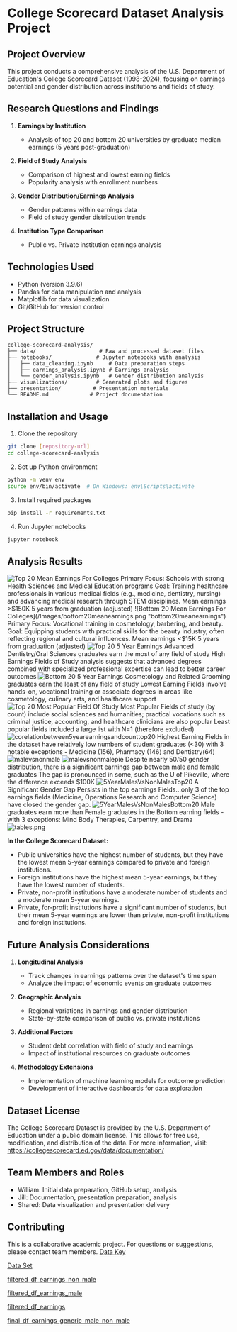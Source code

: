 # College Scorecard Dataset Analysis Project

## Project Overview
This project conducts a comprehensive analysis of the U.S. Department of Education's College Scorecard Dataset (1998-2024), focusing on earnings potential and gender distribution across institutions and fields of study.

## Research Questions and Findings
1. **Earnings by Institution**
   - Analysis of top 20 and bottom 20 universities by graduate median earnings (5 years post-graduation)

2. **Field of Study Analysis**
   - Comparison of highest and lowest earning fields
   - Popularity analysis with enrollment numbers

3. **Gender Distribution/Earnings Analysis**
   - Gender patterns within earnings data
   - Field of study gender distribution trends

4. **Institution Type Comparison**
   - Public vs. Private institution earnings analysis

## Technologies Used
- Python (version 3.9.6)
- Pandas for data manipulation and analysis
- Matplotlib for data visualization
- Git/GitHub for version control

## Project Structure
```
college-scorecard-analysis/
├── data/                    # Raw and processed dataset files
├── notebooks/              # Jupyter notebooks with analysis
│   ├── data_cleaning.ipynb     # Data preparation steps
│   ├── earnings_analysis.ipynb # Earnings analysis
│   └── gender_analysis.ipynb   # Gender distribution analysis
├── visualizations/         # Generated plots and figures
├── presentation/          # Presentation materials
└── README.md             # Project documentation
```

## Installation and Usage
1. Clone the repository
```bash
git clone [repository-url]
cd college-scorecard-analysis
```

2. Set up Python environment
```bash
python -m venv env
source env/bin/activate  # On Windows: env\Scripts\activate
```

3. Install required packages
```bash
pip install -r requirements.txt
```

4. Run Jupyter notebooks
```bash
jupyter notebook
```

## Analysis Results
![Top 20 Mean Earnings For Colleges](/Images/top20meanearnings.png "top20meanearnings")
Primary Focus: Schools with strong Health Sciences and Medical Education programs 
Goal: Training healthcare professionals in various medical fields (e.g., medicine, dentistry, nursing) and advancing medical research through STEM disciplines.
Mean earnings >$150K 5 years from graduation (adjusted)
![Bottom 20 Mean Earnings For Colleges](/Images/bottom20meanearnings.png "bottom20meanearnings")
Primary Focus: Vocational training in cosmetology, barbering, and beauty.
Goal: Equipping students with practical skills for the beauty industry, often reflecting regional and cultural influences.
Mean earnings <$15K 
5 years from graduation (adjusted)
![Top 20 5 Year Earnings](/Images/5YearMalesVsNonMalesTop20FieldOfStudy.png "5YearMalesVsNonMalesTop20FieldOfStudy")
Advanced Dentistry/Oral Sciences graduates earn the most of any field of study 
High Earnings Fields of Study analysis suggests that advanced degrees combined with specialized professional expertise can lead to better career outcomes
![Bottom 20 5 Year Earnings](/Images/5YearMalesVsNonMalesBottom20FieldOfStudy.png "5YearMalesVsNonMalesBottom20FieldOfStudy")
Cosmetology and Related Grooming graduates earn the least of any field of study 
Lowest Earning Fields involve hands-on, vocational training or associate degrees in areas like cosmetology, culinary arts, and healthcare support
![Top 20 Most Popular Field Of Study](/Images/output.png "output")
Most Popular Fields of study (by count) include social sciences and humanities; practical vocations such as criminal justice, accounting, and healthcare clinicians are also popular
Least popular fields included a large list with N=1 (therefore excluded)
![corelationbetween5yearearningsandcounttop20](/Images/corelationbetween5yearearningsandcounttop20.png "corelationbetween5yearearningsandcounttop20")
Highest Earning Fields in the dataset have relatively low numbers of student graduates (<30) with 3 notable exceptions - Medicine (156), Pharmacy (146) and Dentistry(64)
![malevsnonmale](/Images/malevsnonmale.png "malevsnonmale")
![malevsnonmalepie](/Images/malevsnonmalepie.png "malevsnonmalepie")
Despite nearly 50/50 gender distribution,  there is a significant earnings gap between male and female graduates
The gap is pronounced in some, such as the U of Pikeville, where the difference exceeds $100K
![5YearMalesVsNonMalesTop20](/Images/5YearMalesVsNonMalesTop20.png "5YearMalesVsNonMalesTop20")
A Significant Gender Gap Persists in the top earnings Fields…only 3 of the top earnings fields (Medicine, Operations Research and Computer Science) have closed the gender gap.
![5YearMalesVsNonMalesBottom20](/Images/5YearMalesVsNonMalesBottom20.png "5YearMalesVsNonMalesBottom20")
Male graduates earn more than Female graduates in the Bottom earning fields -  with 3 exceptions: Mind Body Therapies, Carpentry, and Drama
![tables.png](/Images/tables.png "tables")

**In the College Scorecard Dataset:**
- Public universities have the highest number of students, but they have the lowest mean 5-year earnings compared to private and foreign institutions. 
- Foreign institutions have the highest mean 5-year earnings, but they have the lowest number of students. 
- Private, non-profit institutions have a moderate number of students and a moderate mean 5-year earnings. 
- Private, for-profit institutions have a significant number of students, but their mean 5-year earnings are lower than private, non-profit institutions and foreign institutions.

## Future Analysis Considerations
1. **Longitudinal Analysis**
   - Track changes in earnings patterns over the dataset's time span
   - Analyze the impact of economic events on graduate outcomes

2. **Geographic Analysis**
   - Regional variations in earnings and gender distribution
   - State-by-state comparison of public vs. private institutions

3. **Additional Factors**
   - Student debt correlation with field of study and earnings
   - Impact of institutional resources on graduate outcomes

4. **Methodology Extensions**
   - Implementation of machine learning models for outcome prediction
   - Development of interactive dashboards for data exploration

## Dataset License
The College Scorecard Dataset is provided by the U.S. Department of Education under a public domain license. This allows for free use, modification, and distribution of the data. For more information, visit: https://collegescorecard.ed.gov/data/documentation/

## Team Members and Roles
- William: Initial data preparation, GitHub setup, analysis
- Jill: Documentation, presentation preparation, analysis
- Shared: Data visualization and presentation delivery

## Contributing
This is a collaborative academic project. For questions or suggestions, please contact team members.
[Data Key](https://docs.google.com/spreadsheets/d/1qOUqh_U5ZSih58I9x1BguEX2FoaeCh1HoaEIgbVYcOU/edit?usp=sharing)

[Data Set](https://archive.org/details/most-recent-cohorts-field-of-study_202411)

[filtered_df_earnings_non_male](https://docs.google.com/spreadsheets/d/1UJlhLSv1_BwbkXTTaiu0-Pcme3UU4H_uf7d4ZLmxd3M/edit?usp=drive_link)

[filtered_df_earnings_male](https://docs.google.com/spreadsheets/d/1myPLsD_RZ0d0j9lohTkh5MWeCcj4nXUk14KopAihpg8/edit?usp=drive_link)

[filtered_df_earnings](https://docs.google.com/spreadsheets/d/1uac0fxP8igegvFTCmkjMWa_ujqArWoM7pOA6jsHV7A0/edit?usp=drive_link)

[final_df_earnings_generic_male_non_male](https://docs.google.com/spreadsheets/d/1hkS7fOC8esa7AQA-w5Hoa228HhUcZ7K5EIXFN52fX_4/edit?usp=drive_link)
